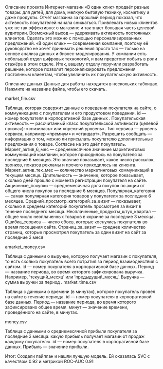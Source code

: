 Описание проекта
Интернет-магазин «В один клик» продаёт разные товары: для детей, для дома, мелкую бытовую технику, косметику и даже продукты. Отчёт магазина за прошлый период показал, что активность покупателей начала снижаться. Привлекать новых клиентов уже не так эффективно: о магазине и так знает большая часть целевой аудитории. Возможный выход — удерживать активность постоянных клиентов. Сделать это можно с помощью персонализированных предложений.
«В один клик» — современная компания, поэтому её руководство не хочет принимать решения просто так — только на основе анализа данных и бизнес-моделирования. У компании есть небольшой отдел цифровых технологий, и вам предстоит побыть в роли стажёра в этом отделе. 
Итак, вашему отделу поручили разработать решение, которое позволит персонализировать предложения постоянным клиентам, чтобы увеличить их покупательскую активность.

Описание данных
Данные для работы находятся в нескольких таблицах. Нажмите на название файла, чтобы его скачать.

market_file.csv

Таблица, которая содержит данные о поведении покупателя на сайте, о коммуникациях с покупателем и его продуктовом поведении.
		id — номер покупателя в корпоративной базе данных
		.
		Покупательская активность — рассчитанный класс покупательской активности (целевой признак): «снизилась» или «прежний уровень».
		Тип сервиса — уровень сервиса, например «премиум» и «стандарт».
		Разрешить сообщать — информация о том, можно ли присылать покупателю дополнительные предложения о товаре. Согласие на это даёт покупатель.
		Маркет_актив_6_мес — среднемесячное значение маркетинговых коммуникаций компании, которое приходилось на покупателя за последние 6 месяцев. Это значние показывает, какое число рассылок, звонков, показов рекламы и прочего приходилось на клиента.
		Маркет_актив_тек_мес — количество маркетинговых коммуникаций в текущем месяце.
		Длительность — значение, которое показывает, сколько дней прошло с момента регистрации покупателя на сайте.
		Акционные_покупки — среднемесячная доля покупок по акции от общего числа покупок за последние 6 месяцев.
		Популярная_категория — самая популярная категория товаров у покупателя за последние 6 месяцев.
		Средний_просмотр_категорий_за_визит — показывает, сколько в среднем категорий покупатель просмотрел за визит в течение последнего месяца.
		Неоплаченные_продукты_штук_квартал — общее число неоплаченных товаров в корзине за последние 3 месяца.
		Ошибка_сервиса — число сбоев, которые коснулись покупателя во время посещения сайта.
		Страниц_за_визит — среднее количество страниц, которые просмотрел покупатель за один визит на сайт за последние 3 меся


аmarket_money.csv

Таблица с данными о выручке, которую получает магазин с покупателя, то есть сколько покупатель всего потратил за период взаимодействия с сайтом.
		id — номер покупателя в корпоративной базе данных.
		Период — название периода, во время которого зафиксирована выручка. Например, 'текущий_месяц' или 'предыдущий_месяц'.
		Выручка — сумма выручки за период
		.
market_time.csv

Таблица с данными о времени (в минутах), которое покупатель провёл на сайте в течение периода.
		id — номер покупателя в корпоративной базе данных.
		Период — название периода, во время которого зафиксировано общее время.
		минут — значение времени, проведённого на сайте, в минутах.

money.csv

Таблица с данными о среднемесячной прибыли покупателя за последние 3 месяца: какую прибыль получает магазин от продаж каждому покупателю.
		id — номер покупателя в корпоративной базе данных.
		Прибыль — значение прибыли.

Итог: Создали пайплан и нашли лучшую модель. Ей оказалась SVC с качеством 0.92 и метрикой ROC-AUC 0.91